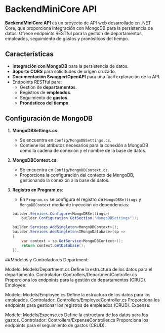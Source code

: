 # BackendMiniCore API

**BackendMiniCore API** es un proyecto de API web desarrollado en .NET Core, que proporciona integración con MongoDB para la persistencia de datos. Ofrece endpoints RESTful para la gestión de departamentos, empleados, seguimiento de gastos y pronósticos del tiempo.

## Características

- **Integración con MongoDB** para la persistencia de datos.
- **Soporte CORS** para solicitudes de origen cruzado.
- **Documentación Swagger/OpenAPI** para una fácil exploración de la API.
- Endpoints RESTful para:
  - Gestión de **departamentos**.
  - Registros de **empleados**.
  - Seguimiento de **gastos**.
  - **Pronósticos del tiempo**.


##  Configuración de MongoDB

1. **MongoDBSettings.cs**: 
   - Se encuentra en `Config/MongoDBSettings.cs`.
   - Contiene los atributos necesarios para la conexión a MongoDB como la cadena de conexión y el nombre de la base de datos.

2. **MongoDBContext.cs**:
   - Se encuentra en `Config/MongoDBContext.cs`.
   - Proporciona la configuración del contexto de MongoDB, gestionando la conexión a la base de datos.

3. **Registro en Program.cs**:
   - En `Program.cs` se configura el registro de `MongoDBSettings` y `MongoDBContext` mediante inyección de dependencias:
   
   ```csharp
   builder.Services.Configure<MongoDBSettings>(
       builder.Configuration.GetSection("MongoDBSettings"));

   builder.Services.AddSingleton<MongoDBContext>();
   builder.Services.AddSingleton<IMongoDatabase>(sp => 
   {
       var context = sp.GetService<MongoDBContext>();
       return context.GetDatabase();
   });
##Modelos y Controladores
Department:

Modelo: Models/Department.cs
Define la estructura de los datos para el departamento.
Controlador: Controllers/DepartmentController.cs
Proporciona los endpoints para la gestión de departamentos (CRUD).
Employee:

Modelo: Models/Employee.cs
Define la estructura de los datos para los empleados.
Controlador: Controllers/EmployeeController.cs
Proporciona los endpoints para gestionar los registros de empleados (CRUD).
Expense:

Modelo: Models/Expense.cs
Define la estructura de los datos para los gastos.
Controlador: Controllers/ExpenseController.cs
Proporciona los endpoints para el seguimiento de gastos (CRUD).
